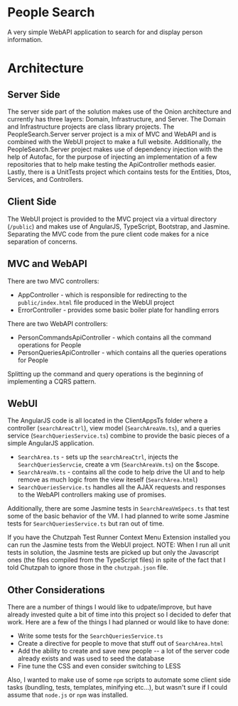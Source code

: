 People Search
=============

A very simple WebAPI application to search for and display person information.

# Architecture

## Server Side
The server side part of the solution makes use of the Onion architecture and currently has three layers: Domain, Infrastructure, and Server.  The Domain and Infrastructure projects are class library projects.  The PeopleSearch.Server server project is a mix of MVC and WebAPI and is combined with the WebUI project to make a full website.  Additionally, the PeopleSearch.Server project makes use of dependency injection with the help of Autofac, for the purpose of injecting an implementation of a few repositories that to help make testing the ApiController methods easier.  Lastly, there is a UnitTests project which contains tests for the Entities, Dtos, Services, and Controllers.

## Client Side

The WebUI project is provided to the MVC project via a virtual directory (`/public`) and makes use of AngularJS, TypeScript, Bootstrap, and Jasmine. Separating the MVC code from the pure client code makes for a nice separation of concerns.

## MVC and WebAPI

There are two MVC controllers:
* AppController - which is responsible for redirecting to the `public/index.html` file produced in the WebUI project
* ErrorController - provides some basic boiler plate for handling errors

There are two WebAPI controllers:
* PersonCommandsApiController - which contains all the command operations for People
* PersonQueriesApiController - which contains all the queries operations for People

Splitting up the command and query operations is the beginning of implementing a CQRS pattern.

## WebUI

The AngularJS code is all located in the ClientAppsTs folder where a controller (`searchAreaCtrl`), view model (`SearchAreaVm.ts`), and a queries service (`SearchQueriesService.ts`) combine to provide the basic pieces of a simple AngularJS application.

* `SearchArea.ts` - sets up the `searchAreaCtrl`, injects the `SearchQueriesServcie`, create a vm (`SearchAreaVm.ts`) on the $scope.
* `SearchAreaVm.ts` - contains all the code to help drive the UI and to help remove as much logic from the view iteself (`SearchArea.html`)
* `SearchQueriesService.ts` handles all the AJAX requests and responses to the WebAPI controllers making use of promises.

Additionally, there are some Jasmine tests in `SearchAreaVmSpecs.ts` that test some of the basic behavior of the VM.  I had planned to write some Jasmine tests for `SearchQueriesService.ts` but ran out of time.

If you have the Chutzpah Test Runner Context Menu Extension installed you can run the Jasmine tests from the WebUI project.  NOTE: When I run all unit tests in solution, the Jasmine tests are picked up but only the Javascript ones (the files compiled from the TypeScript files) in spite of the fact that I told Chutzpah to ignore those in the `chutzpah.json` file.

## Other Considerations

There are a number of things I would like to udpate/improve, but have already invested quite a bit of time into this project so I decided to defer that work.  Here are a few of the things I had planned or would like to have done:

* Write some tests for the `SearchQueriesService.ts`
* Create a directive for people to move that stuff out of `SearchArea.html`
* Add the ability to create and save new people -- a lot of the server code already exists and was used to seed the database
* Fine tune the CSS and even consider switching to LESS

Also, I wanted to make use of some `npm` scripts to automate some client side tasks (bundling, tests, templates, minifying etc...), but wasn't sure if I could assume that `node.js` or `npm` was installed.
